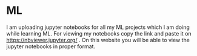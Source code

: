 # ML
I am uploading jupyter notebooks for all my ML projects which I am doing while learning ML.
For viewing my notebooks copy the link and paste it on https://nbviewer.jupyter.org/ . 
On this website you will be able to view the jupyter notebooks in proper format.
